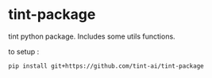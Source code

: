 # tint-package

tint python package. Includes some utils functions.

to setup : 

`pip install git+https://github.com/tint-ai/tint-package`
